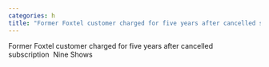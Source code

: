 ```yaml
---
categories: h
title: "Former Foxtel customer charged for five years after cancelled subscription  Nine Shows"
---
```

Former Foxtel customer charged for five years after cancelled subscription&nbsp;&nbsp;Nine Shows